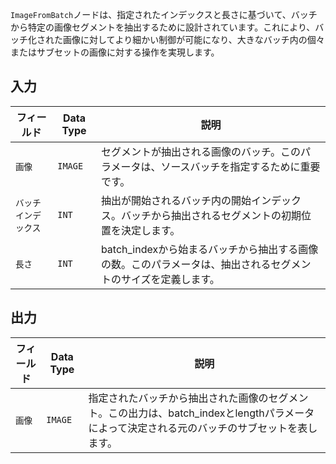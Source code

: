 `ImageFromBatch`ノードは、指定されたインデックスと長さに基づいて、バッチから特定の画像セグメントを抽出するために設計されています。これにより、バッチ化された画像に対してより細かい制御が可能になり、大きなバッチ内の個々またはサブセットの画像に対する操作を実現します。

## 入力

| フィールド       | Data Type | 説明                                                                                   |
|----------------|-------------|---------------------------------------------------------------------------------------|
| `画像`        | `IMAGE`     | セグメントが抽出される画像のバッチ。このパラメータは、ソースバッチを指定するために重要です。 |
| `バッチインデックス`  | `INT`       | 抽出が開始されるバッチ内の開始インデックス。バッチから抽出されるセグメントの初期位置を決定します。 |
| `長さ`       | `INT`       | batch_indexから始まるバッチから抽出する画像の数。このパラメータは、抽出されるセグメントのサイズを定義します。 |

## 出力

| フィールド | Data Type | 説明                                                                                   |
|-------|-------------|-----------------------------------------------------------------------------------------------|
| `画像` | `IMAGE`    | 指定されたバッチから抽出された画像のセグメント。この出力は、batch_indexとlengthパラメータによって決定される元のバッチのサブセットを表します。 |
